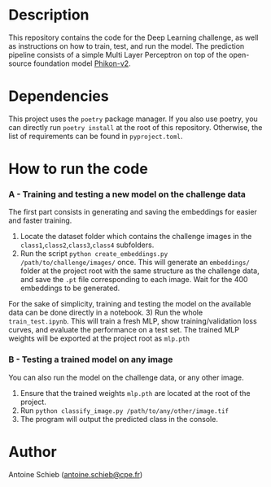 # Description
This repository contains the code for the Deep Learning challenge, as well as instructions on how to train, test, and run the model.
The prediction pipeline consists of a simple Multi Layer Perceptron on top of the open-source foundation model [Phikon-v2](https://arxiv.org/abs/2409.09173).

# Dependencies
This project uses the `poetry` package manager. If you also use poetry, you can directly run `poetry install` at the root of this repository. Otherwise, the list of requirements can be found in `pyproject.toml`.

# How to run the code
### A - Training and testing a new model on the challenge data
The first part consists in generating and saving the embeddings for easier and faster training.
1) Locate the dataset folder which contains the challenge images in the `class1`,`class2`,`class3`,`class4` subfolders.
2) Run the script `python create_embeddings.py /path/to/challenge/images/` once. This will generate an `embeddings/` folder at the project root with the same structure as the challenge data, and save the `.pt` file corresponding to each image. Wait for the 400 embeddings to be generated. 

For the sake of simplicity, training and testing the model on the available data can be done directly in a notebook.
3) Run the whole `train_test.ipynb`. This will train a fresh MLP, show training/validation loss curves, and evaluate the performance on a test set. The trained MLP weights will be exported at the project root as `mlp.pth`

### B - Testing a trained model on any image
You can also run the model on the challenge data, or any other image.
1) Ensure that the trained weights `mlp.pth` are located at the root of the project.
2) Run `python classify_image.py /path/to/any/other/image.tif`
3) The program will output the predicted class in the console.

# Author

Antoine Schieb (antoine.schieb@cpe.fr)
